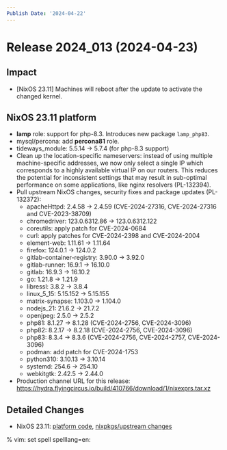 ```yaml
---
Publish Date: '2024-04-22'
---
```


# Release 2024_013 (2024-04-23)

## Impact

- \[NixOS 23.11\] Machines will reboot after the update to activate the
   changed kernel.

## NixOS 23.11 platform

- **lamp** role: support for php-8.3. Introduces new package `lamp_php83`.
- mysql/percona: add **percona81** role.
- tideways_module: 5.5.14 -> 5.7.4 (for php-8.3 support)
- Clean up the location-specific nameservers: instead of using multiple
  machine-specific addresses, we now only select a single IP which
  corresponds to a highly available virtual IP on our routers. This reduces
  the potential for inconsistent settings that may result in sub-optimal
  performance on some applications, like nginx resolvers (PL-132394).
- Pull upstream NixOS changes, security fixes and package updates (PL-132372):
  - apacheHttpd: 2.4.58 -> 2.4.59 (CVE-2024-27316, CVE-2024-27316 and CVE-2023-38709)
  - chromedriver: 123.0.6312.86 -> 123.0.6312.122
  - coreutils: apply patch for CVE-2024-0684
  - curl: apply patches for CVE-2024-2398 and CVE-2024-2004
  - element-web: 1.11.61 -> 1.11.64
  - firefox: 124.0.1 -> 124.0.2
  - gitlab-container-registry: 3.90.0 -> 3.92.0
  - gitlab-runner: 16.9.1 -> 16.10.0
  - gitlab: 16.9.3 -> 16.10.2
  - go: 1.21.8 -> 1.21.9
  - libressl: 3.8.2 -> 3.8.4
  - linux_5_15: 5.15.152 -> 5.15.155
  - matrix-synapse: 1.103.0 -> 1.104.0
  - nodejs_21: 21.6.2 -> 21.7.2
  - openjpeg: 2.5.0 -> 2.5.2
  - php81: 8.1.27 -> 8.1.28 (CVE-2024-2756, CVE-2024-3096)
  - php82: 8.2.17 -> 8.2.18 (CVE-2024-2756, CVE-2024-3096)
  - php83: 8.3.4 -> 8.3.6 (CVE-2024-2756, CVE-2024-2757, CVE-2024-3096)
  - podman: add patch for CVE-2024-1753
  - python310: 3.10.13 -> 3.10.14
  - systemd: 254.6 -> 254.10
  - webkitgtk: 2.42.5 → 2.44.0
- Production channel URL for this release: https://hydra.flyingcircus.io/build/410766/download/1/nixexprs.tar.xz


## Detailed Changes

- NixOS 23.11: [platform code](https://github.com/flyingcircusio/fc-nixos/compare/fc/r2024_012/23.11...dfeb09dacfdb236fc117f205e5012074382f7ec9),
 [nixpkgs/upstream changes](https://github.com/flyingcircusio/nixpkgs/compare/828c9768fa53d526b1828854a59b1f74eff51f16...a7d730a3346ec321b47f36094d315a8d97e34bf8)

% vim: set spell spelllang=en:
